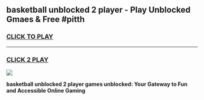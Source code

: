 
## basketball unblocked 2 player - Play Unblocked Gmaes & Free #pitth
<h3>
<a href="https://news.freeplayer.one?title=basketball_unblocked_2_player&ref=24F">CLICK TO PLAY</a></h3>
<hr>

<h3>
<a href="https://news.freeplayer.one?title=basketball_unblocked_2_player&ref=24F">CLICK 2 PLAY</a>
  
</h3>

<a href="https://news.freeplayer.one?title=basketball_unblocked_2_player&ref=24F/"><img src="https://clearcache.store/games.png"></a>


**basketball unblocked 2 player games unblocked: Your Gateway to Fun and Accessible Online Gaming**

